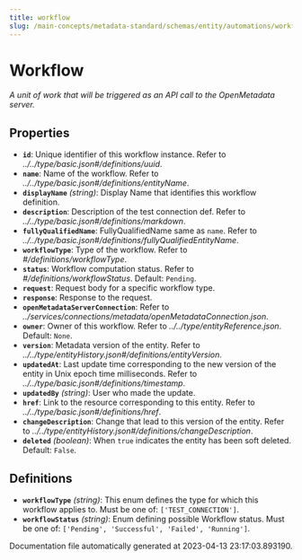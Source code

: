 ```yaml
---
title: workflow
slug: /main-concepts/metadata-standard/schemas/entity/automations/workflow
---
```


# Workflow

*A unit of work that will be triggered as an API call to the OpenMetadata server.*

## Properties

- **`id`**: Unique identifier of this workflow instance. Refer to *../../type/basic.json#/definitions/uuid*.
- **`name`**: Name of the workflow. Refer to *../../type/basic.json#/definitions/entityName*.
- **`displayName`** *(string)*: Display Name that identifies this workflow definition.
- **`description`**: Description of the test connection def. Refer to *../../type/basic.json#/definitions/markdown*.
- **`fullyQualifiedName`**: FullyQualifiedName same as `name`. Refer to *../../type/basic.json#/definitions/fullyQualifiedEntityName*.
- **`workflowType`**: Type of the workflow. Refer to *#/definitions/workflowType*.
- **`status`**: Workflow computation status. Refer to *#/definitions/workflowStatus*. Default: `Pending`.
- **`request`**: Request body for a specific workflow type.
- **`response`**: Response to the request.
- **`openMetadataServerConnection`**: Refer to *../services/connections/metadata/openMetadataConnection.json*.
- **`owner`**: Owner of this workflow. Refer to *../../type/entityReference.json*. Default: `None`.
- **`version`**: Metadata version of the entity. Refer to *../../type/entityHistory.json#/definitions/entityVersion*.
- **`updatedAt`**: Last update time corresponding to the new version of the entity in Unix epoch time milliseconds. Refer to *../../type/basic.json#/definitions/timestamp*.
- **`updatedBy`** *(string)*: User who made the update.
- **`href`**: Link to the resource corresponding to this entity. Refer to *../../type/basic.json#/definitions/href*.
- **`changeDescription`**: Change that lead to this version of the entity. Refer to *../../type/entityHistory.json#/definitions/changeDescription*.
- **`deleted`** *(boolean)*: When `true` indicates the entity has been soft deleted. Default: `False`.
## Definitions

- **`workflowType`** *(string)*: This enum defines the type for which this workflow applies to. Must be one of: `['TEST_CONNECTION']`.
- **`workflowStatus`** *(string)*: Enum defining possible Workflow status. Must be one of: `['Pending', 'Successful', 'Failed', 'Running']`.


Documentation file automatically generated at 2023-04-13 23:17:03.893190.
